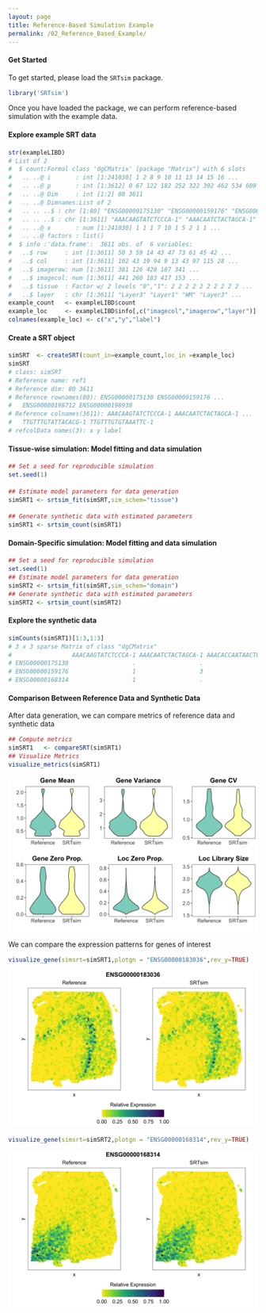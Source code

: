 ```yaml
---
layout: page
title: Reference-Based Simulation Example
permalink: /02_Reference_Based_Example/
---
```


#### Get Started 

To get started, please load the `SRTsim` package.

```R
library('SRTsim')
```
Once you have loaded the package, we can perform reference-based simulation with the example data.

#### Explore example SRT data 
```R
str(exampleLIBD)
# List of 2
#  $ count:Formal class 'dgCMatrix' [package "Matrix"] with 6 slots
#   .. ..@ i       : int [1:241030] 1 2 8 9 10 11 13 14 15 16 ...
#   .. ..@ p       : int [1:3612] 0 67 122 182 252 322 392 462 534 609 ...
#   .. ..@ Dim     : int [1:2] 80 3611
#   .. ..@ Dimnames:List of 2
#   .. .. ..$ : chr [1:80] "ENSG00000175130" "ENSG00000159176" "ENSG00000168314" "ENSG00000080822" ...
#   .. .. ..$ : chr [1:3611] "AAACAAGTATCTCCCA-1" "AAACAATCTACTAGCA-1" "AAACACCAATAACTGC-1" "AAACAGAGCGACTCCT-1" ...
#   .. ..@ x       : num [1:241030] 1 1 1 7 10 1 5 2 1 1 ...
#   .. ..@ factors : list()
#  $ info :'data.frame':  3611 obs. of  6 variables:
#   ..$ row     : int [1:3611] 50 3 59 14 43 47 73 61 45 42 ...
#   ..$ col     : int [1:3611] 102 43 19 94 9 13 43 97 115 28 ...
#   ..$ imagerow: num [1:3611] 381 126 428 187 341 ...
#   ..$ imagecol: num [1:3611] 441 260 183 417 153 ...
#   ..$ tissue  : Factor w/ 2 levels "0","1": 2 2 2 2 2 2 2 2 2 2 ...
#   ..$ layer   : chr [1:3611] "Layer3" "Layer1" "WM" "Layer3" ...
example_count   <- exampleLIBD$count
example_loc     <- exampleLIBD$info[,c("imagecol","imagerow","layer")]
colnames(example_loc) <- c("x","y","label")
```

#### Create a SRT object
```R   
simSRT  <- createSRT(count_in=example_count,loc_in =example_loc)
simSRT
# class: simSRT 
# Reference name: ref1 
# Reference dim: 80 3611 
# Reference rownames(80): ENSG00000175130 ENSG00000159176 ...
#   ENSG00000198712 ENSG00000198938
# Reference colnames(3611): AAACAAGTATCTCCCA-1 AAACAATCTACTAGCA-1 ...
#   TTGTTTGTATTACACG-1 TTGTTTGTGTAAATTC-1
# refcolData names(3): x y label
```

#### Tissue-wise simulation: Model fitting and data simulation
```R 
## Set a seed for reproducible simulation
set.seed(1)

## Estimate model parameters for data generation
simSRT1 <- srtsim_fit(simSRT,sim_schem="tissue")

## Generate synthetic data with estimated parameters
simSRT1 <- srtsim_count(simSRT1)
```

#### Domain-Specific simulation: Model fitting and data simulation
```R 
## Set a seed for reproducible simulation
set.seed(1)
## Estimate model parameters for data generation
simSRT2 <- srtsim_fit(simSRT,sim_schem="domain")
## Generate synthetic data with estimated parameters
simSRT2 <- srtsim_count(simSRT2)
```

#### Explore the synthetic data
```R 
simCounts(simSRT1)[1:3,1:3]
# 3 x 3 sparse Matrix of class "dgCMatrix"
#                 AAACAAGTATCTCCCA-1 AAACAATCTACTAGCA-1 AAACACCAATAACTGC-1
# ENSG00000175130                  .                  .                 10
# ENSG00000159176                  1                  3                  5
# ENSG00000168314                  1                  .                  6
```

#### Comparison Between Reference Data and Synthetic Data
After data generation, we can compare metrics of reference data and synthetic data
```R 
## Compute metrics 
simSRT1   <- compareSRT(simSRT1)
## Visualize Metrics
visualize_metrics(simSRT1)
```
![summarized metrics](metrics_violin.png)

We can compare the expression patterns for genes of interest
```R 
visualize_gene(simsrt=simSRT1,plotgn = "ENSG00000183036",rev_y=TRUE)
```
![pattern gene 1](pattern_gene1.png)

```R 
visualize_gene(simsrt=simSRT2,plotgn = "ENSG00000168314",rev_y=TRUE)
```
![pattern gene 2](pattern_gene2.png)
